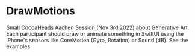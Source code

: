 # DrawMotions

Small [CocoaHeads Aachen](https://hci.rwth-aachen.de/cocoaheads) Session (Nov 3rd 2022) about Generative Art.
Each participant should draw or animate something in SwiftUI using the iPhone's sensors like CoreMotion (Gyro, Rotation) or Sound (dB).
See the examples
